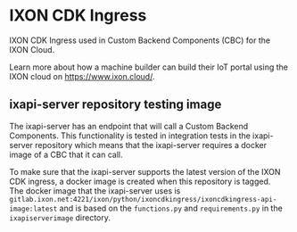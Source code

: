 # IXON CDK Ingress

IXON CDK Ingress used in Custom Backend Components (CBC) for the IXON Cloud.

Learn more about how a machine builder can build their IoT portal using the IXON cloud on https://www.ixon.cloud/.

## ixapi-server repository testing image

The ixapi-server has an endpoint that will call a Custom Backend Components.
This functionality is tested in integration tests in the ixapi-server
repository which means that the ixapi-server requires a docker image of a CBC
that it can call.

To make sure that the ixapi-server supports the latest version of the IXON CDK
ingress, a docker image is created when this repository is tagged.  
The docker image that the ixapi-server uses is
`gitlab.ixon.net:4221/ixon/python/ixoncdkingress/ixoncdkingress-api-image:latest`
and is based on the `functions.py` and `requirements.py` in the `ixapiserverimage`
directory.

